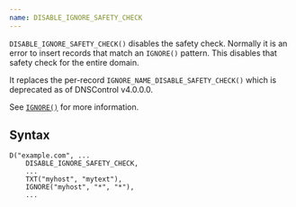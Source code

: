 ```yaml
---
name: DISABLE_IGNORE_SAFETY_CHECK
---
```


`DISABLE_IGNORE_SAFETY_CHECK()` disables the safety check. Normally it is an
error to insert records that match an `IGNORE()` pattern. This disables that
safety check for the entire domain.

It replaces the per-record `IGNORE_NAME_DISABLE_SAFETY_CHECK()` which is
deprecated as of DNSControl v4.0.0.0.

See [`IGNORE()`](../domain/IGNORE.md) for more information.

## Syntax

```
D("example.com", ...
    DISABLE_IGNORE_SAFETY_CHECK,
    ...
    TXT("myhost", "mytext"),
    IGNORE("myhost", "*", "*"),
    ...
```
